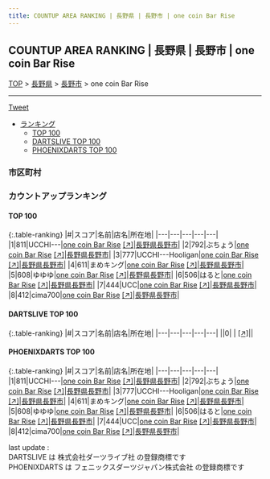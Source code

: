 ```yaml
---
title: COUNTUP AREA RANKING | 長野県 | 長野市 | one coin Bar Rise
---
```

## COUNTUP AREA RANKING | 長野県 | 長野市 | one coin Bar Rise

[TOP](/darts/rank/) > [長野県](/darts/rank/長野県/) > [長野市](/darts/rank/長野県/長野市/) > one coin Bar Rise

___

<a href="https://twitter.com/share?ref_src=twsrc%5Etfw" data-text="COUNTUP AREA RANKING | 長野県長野市one coin Bar Rise" class="twitter-share-button" data-hashtags="DARTSLIVE,PHOENIXDARTS,darts,ダーツ" data-show-count="false">Tweet</a>

* [ランキング](#カウントアップランキング)
    * [TOP 100](#top-100)
    * [DARTSLIVE TOP 100](#dartslive-top-100)
    * [PHOENIXDARTS TOP 100](#phoenixdarts-top-100)

### 市区町村

<ul>

</ul>

### カウントアップランキング

#### TOP 100



{:.table-ranking}
|#|スコア|名前|店名|所在地|
|---|---|---|---|---|
|1|811|<span class="rank-name-pd">UCCHI---</span>|<a href="/darts/rank/shops/9855.html">one coin Bar Rise</a> <a href="https://vs.phoenixdarts.com/jp/shop/shopDetailInfo/s_9855?s_seq=9855">[↗]</a>|<a href="/darts/rank/長野県/長野市">長野県長野市</a>|
|2|792|<span class="rank-name-pd">ぶちょう</span>|<a href="/darts/rank/shops/9855.html">one coin Bar Rise</a> <a href="https://vs.phoenixdarts.com/jp/shop/shopDetailInfo/s_9855?s_seq=9855">[↗]</a>|<a href="/darts/rank/長野県/長野市">長野県長野市</a>|
|3|777|<span class="rank-name-pd">UCCHI---Hooligan</span>|<a href="/darts/rank/shops/9855.html">one coin Bar Rise</a> <a href="https://vs.phoenixdarts.com/jp/shop/shopDetailInfo/s_9855?s_seq=9855">[↗]</a>|<a href="/darts/rank/長野県/長野市">長野県長野市</a>|
|4|611|<span class="rank-name-pd">まめキング</span>|<a href="/darts/rank/shops/9855.html">one coin Bar Rise</a> <a href="https://vs.phoenixdarts.com/jp/shop/shopDetailInfo/s_9855?s_seq=9855">[↗]</a>|<a href="/darts/rank/長野県/長野市">長野県長野市</a>|
|5|608|<span class="rank-name-pd">ゆゆゆ</span>|<a href="/darts/rank/shops/9855.html">one coin Bar Rise</a> <a href="https://vs.phoenixdarts.com/jp/shop/shopDetailInfo/s_9855?s_seq=9855">[↗]</a>|<a href="/darts/rank/長野県/長野市">長野県長野市</a>|
|6|506|<span class="rank-name-pd">はると</span>|<a href="/darts/rank/shops/9855.html">one coin Bar Rise</a> <a href="https://vs.phoenixdarts.com/jp/shop/shopDetailInfo/s_9855?s_seq=9855">[↗]</a>|<a href="/darts/rank/長野県/長野市">長野県長野市</a>|
|7|444|<span class="rank-name-pd">UCC</span>|<a href="/darts/rank/shops/9855.html">one coin Bar Rise</a> <a href="https://vs.phoenixdarts.com/jp/shop/shopDetailInfo/s_9855?s_seq=9855">[↗]</a>|<a href="/darts/rank/長野県/長野市">長野県長野市</a>|
|8|412|<span class="rank-name-pd">cima700</span>|<a href="/darts/rank/shops/9855.html">one coin Bar Rise</a> <a href="https://vs.phoenixdarts.com/jp/shop/shopDetailInfo/s_9855?s_seq=9855">[↗]</a>|<a href="/darts/rank/長野県/長野市">長野県長野市</a>|


#### DARTSLIVE TOP 100



{:.table-ranking}
|#|スコア|名前|店名|所在地|
|---|---|---|---|---|
||0|<span class="rank-name-dl"> </span>|<a href="/darts/rank/shops/.html"></a> <a href="">[↗]</a>|<a href="/darts/rank//"></a>|


#### PHOENIXDARTS TOP 100



{:.table-ranking}
|#|スコア|名前|店名|所在地|
|---|---|---|---|---|
|1|811|<span class="rank-name-pd">UCCHI---</span>|<a href="/darts/rank/shops/9855.html">one coin Bar Rise</a> <a href="https://vs.phoenixdarts.com/jp/shop/shopDetailInfo/s_9855?s_seq=9855">[↗]</a>|<a href="/darts/rank/長野県/長野市">長野県長野市</a>|
|2|792|<span class="rank-name-pd">ぶちょう</span>|<a href="/darts/rank/shops/9855.html">one coin Bar Rise</a> <a href="https://vs.phoenixdarts.com/jp/shop/shopDetailInfo/s_9855?s_seq=9855">[↗]</a>|<a href="/darts/rank/長野県/長野市">長野県長野市</a>|
|3|777|<span class="rank-name-pd">UCCHI---Hooligan</span>|<a href="/darts/rank/shops/9855.html">one coin Bar Rise</a> <a href="https://vs.phoenixdarts.com/jp/shop/shopDetailInfo/s_9855?s_seq=9855">[↗]</a>|<a href="/darts/rank/長野県/長野市">長野県長野市</a>|
|4|611|<span class="rank-name-pd">まめキング</span>|<a href="/darts/rank/shops/9855.html">one coin Bar Rise</a> <a href="https://vs.phoenixdarts.com/jp/shop/shopDetailInfo/s_9855?s_seq=9855">[↗]</a>|<a href="/darts/rank/長野県/長野市">長野県長野市</a>|
|5|608|<span class="rank-name-pd">ゆゆゆ</span>|<a href="/darts/rank/shops/9855.html">one coin Bar Rise</a> <a href="https://vs.phoenixdarts.com/jp/shop/shopDetailInfo/s_9855?s_seq=9855">[↗]</a>|<a href="/darts/rank/長野県/長野市">長野県長野市</a>|
|6|506|<span class="rank-name-pd">はると</span>|<a href="/darts/rank/shops/9855.html">one coin Bar Rise</a> <a href="https://vs.phoenixdarts.com/jp/shop/shopDetailInfo/s_9855?s_seq=9855">[↗]</a>|<a href="/darts/rank/長野県/長野市">長野県長野市</a>|
|7|444|<span class="rank-name-pd">UCC</span>|<a href="/darts/rank/shops/9855.html">one coin Bar Rise</a> <a href="https://vs.phoenixdarts.com/jp/shop/shopDetailInfo/s_9855?s_seq=9855">[↗]</a>|<a href="/darts/rank/長野県/長野市">長野県長野市</a>|
|8|412|<span class="rank-name-pd">cima700</span>|<a href="/darts/rank/shops/9855.html">one coin Bar Rise</a> <a href="https://vs.phoenixdarts.com/jp/shop/shopDetailInfo/s_9855?s_seq=9855">[↗]</a>|<a href="/darts/rank/長野県/長野市">長野県長野市</a>|


<div class="footer border-top border-gray-light mt-5 pt-3 text-right text-gray">
    last update : <span style="font-weight: italic" id="foot_last_modified"></span><br />
    DARTSLIVE は 株式会社ダーツライブ社 の登録商標です<br />
    PHOENIXDARTS は フェニックスダーツジャパン株式会社 の登録商標です<br />
</div>

<script src="https://cdnjs.cloudflare.com/ajax/libs/jquery.tablesorter/2.31.3/js/jquery.tablesorter.min.js" integrity="sha512-qzgd5cYSZcosqpzpn7zF2ZId8f/8CHmFKZ8j7mU4OUXTNRd5g+ZHBPsgKEwoqxCtdQvExE5LprwwPAgoicguNg==" crossorigin="anonymous" referrerpolicy="no-referrer"></script>
<link rel="stylesheet" href="https://cdnjs.cloudflare.com/ajax/libs/jquery.tablesorter/2.31.3/css/theme.default.min.css" integrity="sha512-wghhOJkjQX0Lh3NSWvNKeZ0ZpNn+SPVXX1Qyc9OCaogADktxrBiBdKGDoqVUOyhStvMBmJQ8ZdMHiR3wuEq8+w==" crossorigin="anonymous" referrerpolicy="no-referrer" />
<script>
$(function() {
    $(".table-ranking").tablesorter({sortList:[[0, 0]]});
    $("#foot_last_modified").text(formatDate(new Date(document.lastModified), 'yyyy-MM-dd HH:mm:ss'));
});
</script>

<script async src="https://platform.twitter.com/widgets.js" charset="utf-8"></script>